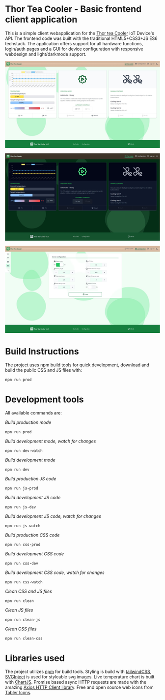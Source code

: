 # Thor Tea Cooler - Basic frontend client application

This is a simple client webapplication for the [Thor tea Cooler](https://github.com/HodoArmand/thor-tea-cooler) IoT Device's API. The frontend code was built with the traditional HTML5+CSS3+JS ES6 techstack. The application offers support for all hardware functions, login/auth pages and a GUI for device configuration with responsive webdesign and light/darkmode support.

![Screenshot - Light mode](https://github.com/HodoArmand/thor-tea-cooler-frontend-basic/blob/main/docs/ttcScreenshotLight.JPG)

![Screenshot - Dark mode](https://github.com/HodoArmand/thor-tea-cooler-frontend-basic/blob/main/docs/ttcScreenshotDark.JPG)

![Screenshot of a configurations page - Light mode](https://github.com/HodoArmand/thor-tea-cooler-frontend-basic/blob/main/docs/ttcScreenshotLightConfig.JPG)

# Build Instructions

The project uses npm build tools for quick development, download and build the public CSS and JS files with:

```
npm run prod
```

# Development tools

All available commands are:


*Build production mode*
```
npm run prod
```
*Build development mode, watch for changes*
```
npm run dev-watch
```
*Build development mode*
```
npm run dev
```
*Build production JS code*
```
npm run js-prod
```

*Build development JS code*
```
npm run js-dev
```

*Build development JS code, watch for changes*
```
npm run js-watch
```

*Build production CSS code*
```
npm run css-prod
```

*Build development CSS code*
```
npm run css-dev
```

*Build development CSS code, watch for changes*
```
npm run css-watch
```

*Clean CSS and JS files*
```
npm run clean
```

*Clean JS files*
```
npm run clean-js
```

*Clean CSS files*
```
npm run clean-css
```

# Libraries used

The project utilizes [npm](https://www.npmjs.com/) for build tools. Styling is build with [tailwindCSS](https://tailwindcss.com/), [SVGInject](https://github.com/iconfu/svg-inject) is used for styleable svg images. Live temperature chart is built with [ChartJS](https://www.chartjs.org/). Promise based async HTTP requests are made with the amazing [Axios HTTP Client library](https://github.com/axios/axios). Free and open source web icons from [Tabler Icons](https://tabler-icons.io/).
